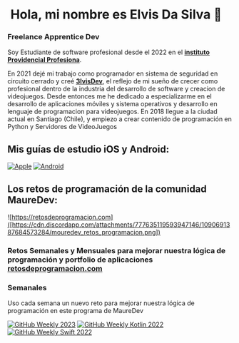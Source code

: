 # ![]() Hola, mi nombre es Elvis Da Silva 👋
### Freelance Apprentice Dev

Soy Estudiante de software profesional desde el 2022 en el [**instituto Providencial Profesiona**](https://ipp.cl/).

En 2021 dejé mi trabajo como programador en sistema de seguridad en circuito cerrado y creé [**3lvisDev**](https://), el reflejo de mi sueño de crecer como profesional dentro de la industria del desarrollo de software y creacion de videojuegos.
Desde entonces me he dedicado a especializarme en el desarrollo de aplicaciones móviles y sistema operativos y desarrollo en lenguaje de programacion para videojuegos. En 2018 llegue a la ciudad actual en Santiago (Chile), y empiezo a crear contenido de programación en Python y Servidores de VideoJuegos


## Mis guías de estudio iOS y Android:
[![Apple](https://img.shields.io/github/stars/mouredev/Apple-Developer-Roadmap?label=Apple%20Developer%20Roadmap&style=social)](https://github.com/mouredev/Apple-Developer-Roadmap)
[![Android](https://img.shields.io/github/stars/mouredev/Android-Developer-Roadmap?label=Android%20Developer%20Roadmap&style=social)](https://github.com/mouredev/Android-Developer-Roadmap)

## Los retos de programación de la comunidad MaureDev:

![https://retosdeprogramacion.com]([https://cdn.discordapp.com/attachments/777635119593947146/1090691387684573284/mouredev_retos_programacion.png])

### Retos Semanales y Mensuales para mejorar nuestra lógica de programación y portfolio de aplicaciones [retosdeprogramacion.com](https://retosdeprogramacion.com)

### Semanales

Uso cada semana un nuevo reto para mejorar nuestra lógica de programación en este programa de MaureDev

[![GitHub Weekly 2023](https://img.shields.io/github/stars/mouredev/retos-programacion-2023?label=Retos%20Semanales%202023&style=social)](https://github.com/mouredev/retos-programacion-2023)
[![GitHub Weekly Kotlin 2022](https://img.shields.io/github/stars/mouredev/Weekly-Challenge-2022-Kotlin?label=Retos%20Semanales%202022&style=social)](https://github.com/mouredev/Weekly-Challenge-2022-Kotlin)
[![GitHub Weekly Swift 2022](https://img.shields.io/github/stars/mouredev/Weekly-Challenge-2022-Swift?label=Retos%20Semanales%20Swift%202022&style=social)](https://github.com/mouredev/Weekly-Challenge-2022-Swift)

